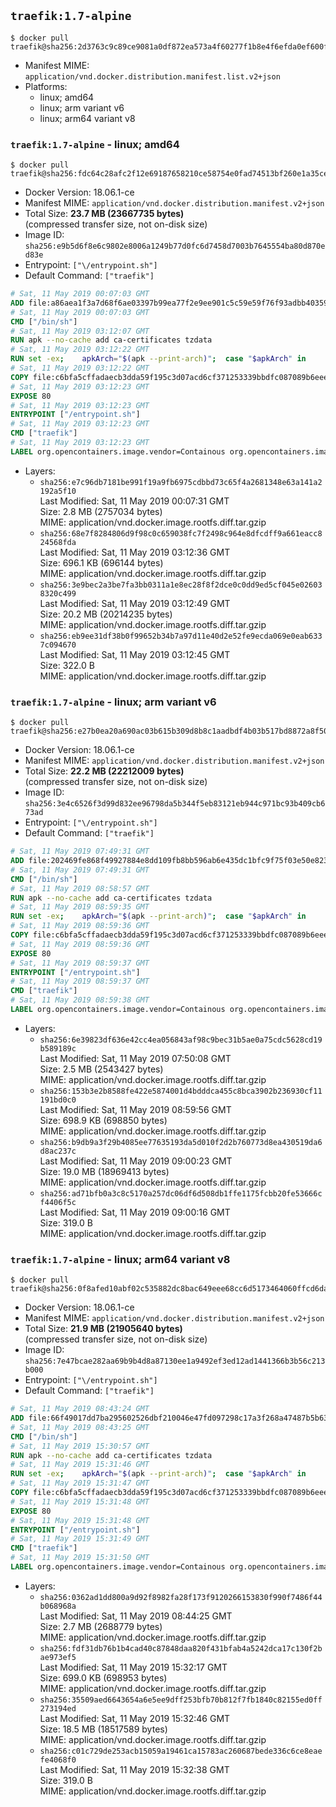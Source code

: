 ## `traefik:1.7-alpine`

```console
$ docker pull traefik@sha256:2d3763c9c89ce9081a0df872ea573a4f60277f1b8e4f6efda0ef600fd1ecf3bc
```

-	Manifest MIME: `application/vnd.docker.distribution.manifest.list.v2+json`
-	Platforms:
	-	linux; amd64
	-	linux; arm variant v6
	-	linux; arm64 variant v8

### `traefik:1.7-alpine` - linux; amd64

```console
$ docker pull traefik@sha256:fdc64c28afc2f12e69187658210ce58754e0fad74513bf260e1a35cec262121f
```

-	Docker Version: 18.06.1-ce
-	Manifest MIME: `application/vnd.docker.distribution.manifest.v2+json`
-	Total Size: **23.7 MB (23667735 bytes)**  
	(compressed transfer size, not on-disk size)
-	Image ID: `sha256:e9b5d6f8e6c9802e8006a1249b77d0fc6d7458d7003b7645554ba80d870ed83e`
-	Entrypoint: `["\/entrypoint.sh"]`
-	Default Command: `["traefik"]`

```dockerfile
# Sat, 11 May 2019 00:07:03 GMT
ADD file:a86aea1f3a7d68f6ae03397b99ea77f2e9ee901c5c59e59f76f93adbb4035913 in / 
# Sat, 11 May 2019 00:07:03 GMT
CMD ["/bin/sh"]
# Sat, 11 May 2019 03:12:07 GMT
RUN apk --no-cache add ca-certificates tzdata
# Sat, 11 May 2019 03:12:22 GMT
RUN set -ex; 	apkArch="$(apk --print-arch)"; 	case "$apkArch" in 		armhf) arch='arm' ;; 		aarch64) arch='arm64' ;; 		x86_64) arch='amd64' ;; 		*) echo >&2 "error: unsupported architecture: $apkArch"; exit 1 ;; 	esac; 	wget --quiet -O /usr/local/bin/traefik "https://github.com/containous/traefik/releases/download/v1.7.11/traefik_linux-$arch"; 	chmod +x /usr/local/bin/traefik
# Sat, 11 May 2019 03:12:22 GMT
COPY file:c6bfa5cffadaecb3dda59f195c3d07acd6cf371253339bbdfc087089b6eee8b8 in / 
# Sat, 11 May 2019 03:12:23 GMT
EXPOSE 80
# Sat, 11 May 2019 03:12:23 GMT
ENTRYPOINT ["/entrypoint.sh"]
# Sat, 11 May 2019 03:12:23 GMT
CMD ["traefik"]
# Sat, 11 May 2019 03:12:23 GMT
LABEL org.opencontainers.image.vendor=Containous org.opencontainers.image.url=https://traefik.io org.opencontainers.image.title=Traefik org.opencontainers.image.description=A modern reverse-proxy org.opencontainers.image.version=v1.7.11 org.opencontainers.image.documentation=https://docs.traefik.io
```

-	Layers:
	-	`sha256:e7c96db7181be991f19a9fb6975cdbbd73c65f4a2681348e63a141a2192a5f10`  
		Last Modified: Sat, 11 May 2019 00:07:31 GMT  
		Size: 2.8 MB (2757034 bytes)  
		MIME: application/vnd.docker.image.rootfs.diff.tar.gzip
	-	`sha256:68e7f8284806d9f98c0c659038fc7f2498c964e8dfcdff9a661eacc824568fda`  
		Last Modified: Sat, 11 May 2019 03:12:36 GMT  
		Size: 696.1 KB (696144 bytes)  
		MIME: application/vnd.docker.image.rootfs.diff.tar.gzip
	-	`sha256:3e9bec2a3be7fa3bb0311a1e8ec28f8f2dce0c0dd9ed5cf045e026038320c499`  
		Last Modified: Sat, 11 May 2019 03:12:49 GMT  
		Size: 20.2 MB (20214235 bytes)  
		MIME: application/vnd.docker.image.rootfs.diff.tar.gzip
	-	`sha256:eb9ee31df38b0f99652b34b7a97d11e40d2e52fe9ecda069e0eab6337c094670`  
		Last Modified: Sat, 11 May 2019 03:12:45 GMT  
		Size: 322.0 B  
		MIME: application/vnd.docker.image.rootfs.diff.tar.gzip

### `traefik:1.7-alpine` - linux; arm variant v6

```console
$ docker pull traefik@sha256:e27b0ea20a690ac03b615b309d8b8c1aadbdf4b03b517bd8872a8f50586438cc
```

-	Docker Version: 18.06.1-ce
-	Manifest MIME: `application/vnd.docker.distribution.manifest.v2+json`
-	Total Size: **22.2 MB (22212009 bytes)**  
	(compressed transfer size, not on-disk size)
-	Image ID: `sha256:3e4c6526f3d99d832ee96798da5b344f5eb83121eb944c971bc93b409cb673ad`
-	Entrypoint: `["\/entrypoint.sh"]`
-	Default Command: `["traefik"]`

```dockerfile
# Sat, 11 May 2019 07:49:31 GMT
ADD file:202469fe868f49927884e8dd109fb8bb596ab6e435dc1bfc9f75f03e50e82325 in / 
# Sat, 11 May 2019 07:49:31 GMT
CMD ["/bin/sh"]
# Sat, 11 May 2019 08:58:57 GMT
RUN apk --no-cache add ca-certificates tzdata
# Sat, 11 May 2019 08:59:35 GMT
RUN set -ex; 	apkArch="$(apk --print-arch)"; 	case "$apkArch" in 		armhf) arch='arm' ;; 		aarch64) arch='arm64' ;; 		x86_64) arch='amd64' ;; 		*) echo >&2 "error: unsupported architecture: $apkArch"; exit 1 ;; 	esac; 	wget --quiet -O /usr/local/bin/traefik "https://github.com/containous/traefik/releases/download/v1.7.11/traefik_linux-$arch"; 	chmod +x /usr/local/bin/traefik
# Sat, 11 May 2019 08:59:36 GMT
COPY file:c6bfa5cffadaecb3dda59f195c3d07acd6cf371253339bbdfc087089b6eee8b8 in / 
# Sat, 11 May 2019 08:59:36 GMT
EXPOSE 80
# Sat, 11 May 2019 08:59:37 GMT
ENTRYPOINT ["/entrypoint.sh"]
# Sat, 11 May 2019 08:59:37 GMT
CMD ["traefik"]
# Sat, 11 May 2019 08:59:38 GMT
LABEL org.opencontainers.image.vendor=Containous org.opencontainers.image.url=https://traefik.io org.opencontainers.image.title=Traefik org.opencontainers.image.description=A modern reverse-proxy org.opencontainers.image.version=v1.7.11 org.opencontainers.image.documentation=https://docs.traefik.io
```

-	Layers:
	-	`sha256:6e39823df636e42cc4ea056843af98c9bec31b5ae0a75cdc5628cd19b589189c`  
		Last Modified: Sat, 11 May 2019 07:50:08 GMT  
		Size: 2.5 MB (2543427 bytes)  
		MIME: application/vnd.docker.image.rootfs.diff.tar.gzip
	-	`sha256:153b3e2b8588fe422e5874001d4bdddca455c8bca3902b236930cf11191bd0c0`  
		Last Modified: Sat, 11 May 2019 08:59:56 GMT  
		Size: 698.9 KB (698850 bytes)  
		MIME: application/vnd.docker.image.rootfs.diff.tar.gzip
	-	`sha256:b9db9a3f29b4085ee77635193da5d010f2d2b760773d8ea430519da6d8ac237c`  
		Last Modified: Sat, 11 May 2019 09:00:23 GMT  
		Size: 19.0 MB (18969413 bytes)  
		MIME: application/vnd.docker.image.rootfs.diff.tar.gzip
	-	`sha256:ad71bfb0a3c8c5170a257dc06df6d508db1ffe1175fcbb20fe53666cf4406f5c`  
		Last Modified: Sat, 11 May 2019 09:00:16 GMT  
		Size: 319.0 B  
		MIME: application/vnd.docker.image.rootfs.diff.tar.gzip

### `traefik:1.7-alpine` - linux; arm64 variant v8

```console
$ docker pull traefik@sha256:0f8afed10abf02c535882dc8bac649eee68cc6d5173464060ffcd6dad67a6677
```

-	Docker Version: 18.06.1-ce
-	Manifest MIME: `application/vnd.docker.distribution.manifest.v2+json`
-	Total Size: **21.9 MB (21905640 bytes)**  
	(compressed transfer size, not on-disk size)
-	Image ID: `sha256:7e47bcae282aa69b9b4d8a87130ee1a9492ef3ed12ad1441366b3b56c213b000`
-	Entrypoint: `["\/entrypoint.sh"]`
-	Default Command: `["traefik"]`

```dockerfile
# Sat, 11 May 2019 08:43:24 GMT
ADD file:66f49017dd7ba295602526dbf210046e47fd097298c17a3f268a47487b5b6379 in / 
# Sat, 11 May 2019 08:43:25 GMT
CMD ["/bin/sh"]
# Sat, 11 May 2019 15:30:57 GMT
RUN apk --no-cache add ca-certificates tzdata
# Sat, 11 May 2019 15:31:46 GMT
RUN set -ex; 	apkArch="$(apk --print-arch)"; 	case "$apkArch" in 		armhf) arch='arm' ;; 		aarch64) arch='arm64' ;; 		x86_64) arch='amd64' ;; 		*) echo >&2 "error: unsupported architecture: $apkArch"; exit 1 ;; 	esac; 	wget --quiet -O /usr/local/bin/traefik "https://github.com/containous/traefik/releases/download/v1.7.11/traefik_linux-$arch"; 	chmod +x /usr/local/bin/traefik
# Sat, 11 May 2019 15:31:47 GMT
COPY file:c6bfa5cffadaecb3dda59f195c3d07acd6cf371253339bbdfc087089b6eee8b8 in / 
# Sat, 11 May 2019 15:31:48 GMT
EXPOSE 80
# Sat, 11 May 2019 15:31:48 GMT
ENTRYPOINT ["/entrypoint.sh"]
# Sat, 11 May 2019 15:31:49 GMT
CMD ["traefik"]
# Sat, 11 May 2019 15:31:50 GMT
LABEL org.opencontainers.image.vendor=Containous org.opencontainers.image.url=https://traefik.io org.opencontainers.image.title=Traefik org.opencontainers.image.description=A modern reverse-proxy org.opencontainers.image.version=v1.7.11 org.opencontainers.image.documentation=https://docs.traefik.io
```

-	Layers:
	-	`sha256:0362ad1dd800a9d92f8982fa28f173f9120266153830f990f7486f44b068968a`  
		Last Modified: Sat, 11 May 2019 08:44:25 GMT  
		Size: 2.7 MB (2688779 bytes)  
		MIME: application/vnd.docker.image.rootfs.diff.tar.gzip
	-	`sha256:fdf31db76b1b4cad40c87848daa820f431bfab4a5242dca17c130f2bae973ef5`  
		Last Modified: Sat, 11 May 2019 15:32:17 GMT  
		Size: 699.0 KB (698953 bytes)  
		MIME: application/vnd.docker.image.rootfs.diff.tar.gzip
	-	`sha256:35509aed6643654a6e5ee9dff253bfb70b812f7fb1840c82155ed0ff273194ed`  
		Last Modified: Sat, 11 May 2019 15:32:46 GMT  
		Size: 18.5 MB (18517589 bytes)  
		MIME: application/vnd.docker.image.rootfs.diff.tar.gzip
	-	`sha256:c01c729de253acb15059a19461ca15783ac260687bede336c6ce8eaefe4068f0`  
		Last Modified: Sat, 11 May 2019 15:32:38 GMT  
		Size: 319.0 B  
		MIME: application/vnd.docker.image.rootfs.diff.tar.gzip
